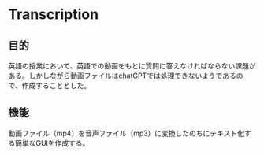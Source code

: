 # Transcription
## 目的
英語の授業において、英語での動画をもとに質問に答えなければならない課題がある。しかしながら動画ファイルはchatGPTでは処理できないようであるので、作成することとした。

## 機能
動画ファイル（mp4）を音声ファイル（mp3）に変換したのちにテキスト化する簡単なGUIを作成する。
